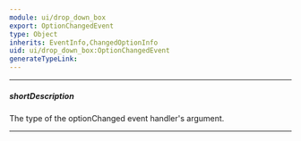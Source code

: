 ```yaml
---
module: ui/drop_down_box
export: OptionChangedEvent
type: Object
inherits: EventInfo,ChangedOptionInfo
uid: ui/drop_down_box:OptionChangedEvent
generateTypeLink: 
---
```

---
##### shortDescription
The type of the optionChanged event handler's argument.

---
<!-- Description goes here -->
